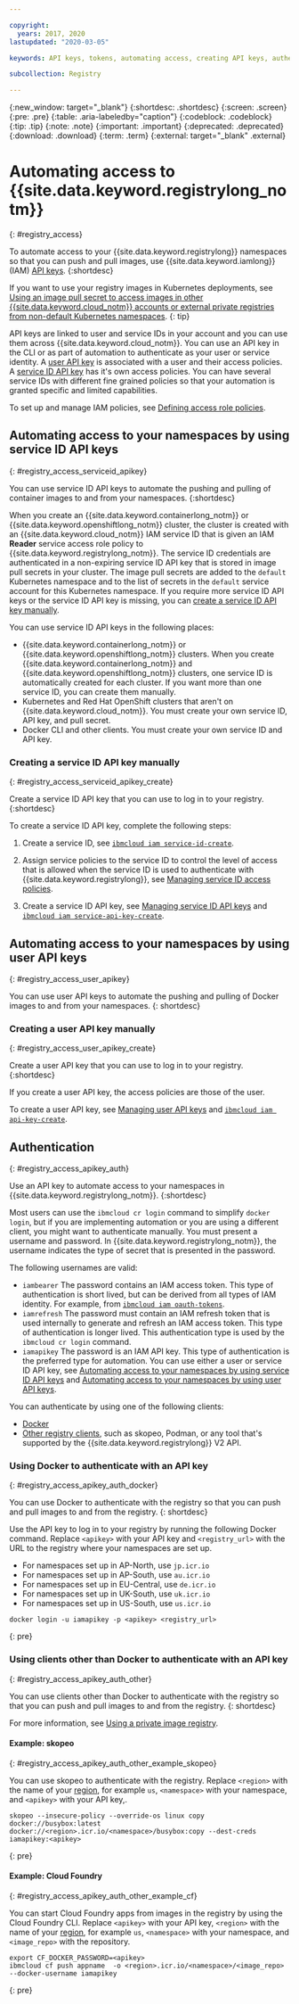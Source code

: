 ```yaml
---

copyright:
  years: 2017, 2020
lastupdated: "2020-03-05"

keywords: API keys, tokens, automating access, creating API keys, authenticating, access, authentication,

subcollection: Registry

---
```


{:new_window: target="_blank"}
{:shortdesc: .shortdesc}
{:screen: .screen}
{:pre: .pre}
{:table: .aria-labeledby="caption"}
{:codeblock: .codeblock}
{:tip: .tip}
{:note: .note}
{:important: .important}
{:deprecated: .deprecated}
{:download: .download}
{:term: .term}
{:external: target="_blank" .external}

# Automating access to {{site.data.keyword.registrylong_notm}}
{: #registry_access}

To automate access to your {{site.data.keyword.registrylong}} namespaces so that you can push and pull images, use {{site.data.keyword.iamlong}} (IAM) [API keys](/docs/iam?topic=iam-manapikey#ibm-cloud-api-keys).
{:shortdesc}

If you want to use your registry images in Kubernetes deployments, see [Using an image pull secret to access images in other {{site.data.keyword.cloud_notm}} accounts or external private registries from non-default Kubernetes namespaces](/docs/containers?topic=containers-registry#other).
{: tip}

API keys are linked to user and service IDs in your account and you can use them across {{site.data.keyword.cloud_notm}}. You can use an API key in the CLI or as part of automation to authenticate as your user or service identity. A [user API key](#registry_access_user_apikey) is associated with a user and their access policies. A [service ID API key](#registry_access_serviceid_apikey) has it's own access policies. You can have several service IDs with different fine grained policies so that your automation is granted specific and limited capabilities.

To set up and manage IAM policies, see [Defining access role policies](/docs/Registry?topic=Registry-user#user).

## Automating access to your namespaces by using service ID API keys
{: #registry_access_serviceid_apikey}

You can use service ID API keys to automate the pushing and pulling of container images to and from your namespaces.
{:shortdesc}

When you create an {{site.data.keyword.containerlong_notm}} or {{site.data.keyword.openshiftlong_notm}} cluster, the cluster is created with an {{site.data.keyword.cloud_notm}} IAM service ID that is given an IAM **Reader** service access role policy to {{site.data.keyword.registrylong_notm}}. The service ID credentials are authenticated in a non-expiring service ID API key that is stored in image pull secrets in your cluster. The image pull secrets are added to the `default` Kubernetes namespace and to the list of secrets in the `default` service account for this Kubernetes namespace. If you require more service ID API keys or the service ID API key is missing, you can [create a service ID API key manually](#registry_access_serviceid_apikey_create).

You can use service ID API keys in the following places:

- {{site.data.keyword.containerlong_notm}} or {{site.data.keyword.openshiftlong_notm}} clusters. When you create {{site.data.keyword.containerlong_notm}} and {{site.data.keyword.openshiftlong_notm}} clusters, one service ID is automatically created for each cluster. If you want more than one service ID, you can create them manually.
- Kubernetes and Red Hat OpenShift clusters that aren't on {{site.data.keyword.cloud_notm}}. You must create your own service ID, API key, and pull secret.
- Docker CLI and other clients.  You must create your own service ID and API key.

### Creating a service ID API key manually
{: #registry_access_serviceid_apikey_create}

Create a service ID API key that you can use to log in to your registry.
{:shortdesc}

To create a service ID API key, complete the following steps:

1. Create a service ID, see [`ibmcloud iam service-id-create`](/docs/cli/reference/ibmcloud?topic=cloud-cli-ibmcloud_commands_iam#ibmcloud_iam_service_id_create).

2. Assign service policies to the service ID to control the level of access that is allowed when the service ID is used to authenticate with {{site.data.keyword.registrylong}}, see [Managing service ID access policies](/docs/iam?topic=iam-serviceidpolicy).

3. Create a service ID API key, see [Managing service ID API keys](/docs/iam?topic=iam-serviceidapikeys#serviceidapikeys) and [`ibmcloud iam service-api-key-create`](/docs/cli/reference/ibmcloud?topic=cloud-cli-ibmcloud_commands_iam#ibmcloud_iam_service_api_key_create).

## Automating access to your namespaces by using user API keys
{: #registry_access_user_apikey}

You can use user API keys to automate the pushing and pulling of Docker images to and from your namespaces.
{: shortdesc}

### Creating a user API key manually
{: #registry_access_user_apikey_create}

Create a user API key that you can use to log in to your registry.
{:shortdesc}

If you create a user API key, the access policies are those of the user.

To create a user API key, see [Managing user API keys](/docs/iam?topic=iam-userapikey) and [`ibmcloud iam api-key-create`](/docs/cli/reference/ibmcloud?topic=cloud-cli-ibmcloud_commands_iam#ibmcloud_iam_api_key_create).

## Authentication
{: #registry_access_apikey_auth}

Use an API key to automate access to your namespaces in {{site.data.keyword.registrylong_notm}}.
{:shortdesc}

Most users can use the `ibmcloud cr login` command to simplify `docker login`, but if you are implementing automation or you are using a different client, you might want to authenticate manually. You must present a username and password. In {{site.data.keyword.registrylong_notm}}, the username indicates the type of secret that is presented in the password.

The following usernames are valid:

- `iambearer` The password contains an IAM access token. This type of authentication is short lived, but can be derived from all types of IAM identity. For example, from [`ibmcloud iam oauth-tokens`](/docs/cli/reference/ibmcloud?topic=cloud-cli-ibmcloud_commands_iam#ibmcloud_iam_oauth_tokens).
- `iamrefresh` The password must contain an IAM refresh token that is used internally to generate and refresh an IAM access token. This type of authentication is longer lived. This authentication type is used by the `ibmcloud cr login` command.
- `iamapikey` The password is an IAM API key. This type of authentication is the preferred type for automation. You can use either a user or service ID API key, see [Automating access to your namespaces by using service ID API keys](#registry_access_serviceid_apikey) and [Automating access to your namespaces by using user API keys](#registry_access_user_apikey).

You can authenticate by using one of the following clients:

- [Docker](#registry_access_apikey_auth_docker)
- [Other registry clients](#registry_access_apikey_auth_other), such as skopeo, Podman, or any tool that's supported by the {{site.data.keyword.registrylong}} V2 API.

### Using Docker to authenticate with an API key
{: #registry_access_apikey_auth_docker}

You can use Docker to authenticate with the registry so that you can push and pull images to and from the registry.
{: shortdesc}

Use the API key to log in to your registry by running the following Docker command. Replace `<apikey>` with your API key and `<registry_url>` with the URL to the registry where your namespaces are set up.

- For namespaces set up in AP-North, use `jp.icr.io`
- For namespaces set up in AP-South, use `au.icr.io`
- For namespaces set up in EU-Central, use `de.icr.io`
- For namespaces set up in UK-South, use `uk.icr.io`
- For namespaces set up in US-South, use `us.icr.io`

```
docker login -u iamapikey -p <apikey> <registry_url>
```
{: pre}

### Using clients other than Docker to authenticate with an API key
{: #registry_access_apikey_auth_other}

You can use clients other than Docker to authenticate with the registry so that you can push and pull images to and from the registry.
{: shortdesc}

For more information, see [Using a private image registry](/docs/ContinuousDelivery?topic=ContinuousDelivery-custom_docker_images#private_image_registry).

#### Example: skopeo
{: #registry_access_apikey_auth_other_example_skopeo}

You can use skopeo to authenticate with the registry. Replace `<region>` with the name of your [region](/docs/Registry?topic=Registry-registry_overview#registry_regions), for example `us`, `<namespace>` with your namespace, and `<apikey>` with your API key,.

```
skopeo --insecure-policy --override-os linux copy docker://busybox:latest docker://<region>.icr.io/<namespace>/busybox:copy --dest-creds iamapikey:<apikey>
```
{: pre}

#### Example: Cloud Foundry
{: #registry_access_apikey_auth_other_example_cf}

You can start Cloud Foundry apps from images in the registry by using the Cloud Foundry CLI. Replace `<apikey>` with your API key, `<region>` with the name of your [region](/docs/Registry?topic=Registry-registry_overview#registry_regions), for example `us`, `<namespace>` with your namespace, and `<image_repo>` with the repository.

```
export CF_DOCKER_PASSWORD=<apikey>
ibmcloud cf push appname  -o <region>.icr.io/<namespace>/<image_repo> --docker-username iamapikey
```
{: pre}
